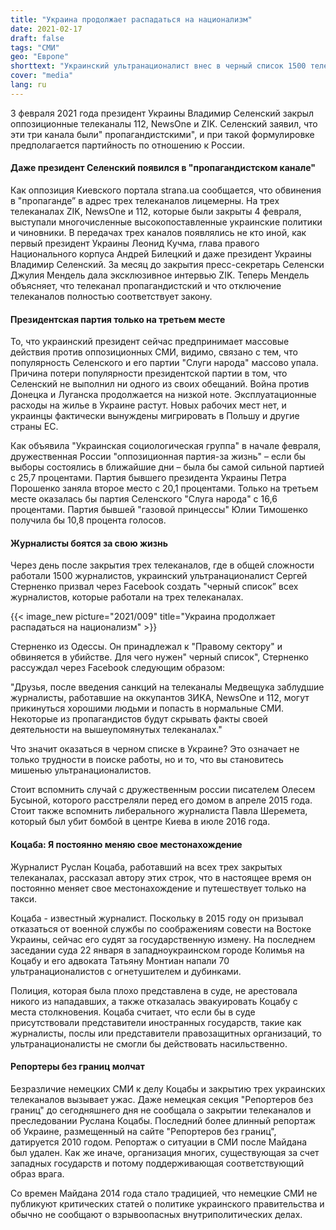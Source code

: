 ```yaml
---
title: "Украина продолжает распадаться на национализм"
date: 2021-02-17
draft: false
tags: "СМИ"
geo: "Европе"
shorttext: "Украинский ультранационалист внес в черный список 1500 тележурналистов, чьи каналы закрыл Зеленский."
cover: "media"
lang: ru
---
```


3 февраля 2021 года президент Украины Владимир Селенский закрыл оппозиционные телеканалы 112, NewsOne и ZIK. Селенский заявил, что эти три канала были" пропагандистскими", и при такой формулировке предполагается партийность по отношению к России.

#### Даже президент Селенский появился в "пропагандистском канале"

Как оппозиция Киевского портала strana.ua сообщается, что обвинения в "пропаганде” в адрес трех телеканалов лицемерны. На трех телеканалах ZIK, NewsOne и 112, которые были закрыты 4 февраля, выступали многочисленные высокопоставленные украинские политики и чиновники.  В передачах трех каналов появлялись не кто иной, как первый президент Украины Леонид Кучма, глава правого Национального корпуса Андрей Билецкий и даже президент Украины Владимир Селенский. За месяц до закрытия пресс-секретарь Селенски Джулия Мендель дала эксклюзивное интервью ZIK. Теперь Мендель объясняет, что телеканал пропагандистский и что отключение телеканалов полностью соответствует закону.

#### Президентская партия только на третьем месте

То, что украинский президент сейчас предпринимает массовые действия против оппозиционных СМИ, видимо, связано с тем, что популярность Селенского и его партии "Слуги народа" массово упала. Причина потери популярности президентской партии в том, что Селенский не выполнил ни одного из своих обещаний. Война против Донецка и Луганска продолжается на низкой ноте. Эксплуатационные расходы на жилье в Украине растут. Новых рабочих мест нет, и украинцы фактически вынуждены мигрировать в Польшу и другие страны ЕС.

Как объявила "Украинская социологическая группа" в начале февраля, дружественная России "оппозиционная партия-за жизнь" – если бы выборы состоялись в ближайшие дни – была бы самой сильной партией с 25,7 процентами. Партия бывшего президента Украины Петра Порошенко заняла второе место с 20,1 процентами. Только на третьем месте оказалась бы партия Селенского "Слуга народа" с 16,6 процентами. Партия бывшей "газовой принцессы" Юлии Тимошенко получила бы 10,8 процента голосов.

#### Журналисты боятся за свою жизнь

Через день после закрытия трех телеканалов, где в общей сложности работали 1500 журналистов, украинский ультранационалист Сергей Стерненко призвал через Facebook создать "черный список” всех журналистов, которые работали на трех телеканалах.

{{< image_new picture="2021/009" title="Украина продолжает распадаться на национализм" >}}

Стерненко из Одессы. Он принадлежал к "Правому сектору" и обвиняется в убийстве. Для чего нужен" черный список", Стерненко рассуждал через Facebook следующим образом:

"Друзья, после введения санкций на телеканалы Медвещука заблудшие журналисты, работавшие на оккупантов ЗИКА, NewsOne и 112, могут прикинуться хорошими людьми и попасть в нормальные СМИ. Некоторые из пропагандистов будут скрывать факты своей деятельности на вышеупомянутых телеканалах."

Что значит оказаться в черном списке в Украине? Это означает не только трудности в поиске работы, но и то, что вы становитесь мишенью ультранационалистов.

Стоит вспомнить случай с дружественным россии писателем Олесем Бусыной, которого расстреляли перед его домом в апреле 2015 года. Стоит также вспомнить либерального журналиста Павла Шеремета, который был убит бомбой в центре Киева в июле 2016 года.

#### Коцаба: Я постоянно меняю свое местонахождение

Журналист Руслан Коцаба, работавший на всех трех закрытых телеканалах, рассказал автору этих строк, что в настоящее время он постоянно меняет свое местонахождение и путешествует только на такси.

Коцаба - известный журналист. Поскольку в 2015 году он призывал отказаться от военной службы по соображениям совести на Востоке Украины, сейчас его судят за государственную измену. На последнем заседании суда 22 января в западноукраинском городе Колимья на Коцабу и его адвоката Татьяну Монтиан напали 70 ультранационалистов с огнетушителем и дубинками.

Полиция, которая была плохо представлена в суде, не арестовала никого из нападавших, а также отказалась эвакуировать Коцабу с места столкновения. Коцаба считает, что если бы в суде присутствовали представители иностранных государств, такие как журналисты, послы или представители правозащитных организаций, то ультранационалисты не смогли бы действовать насильственно.

#### Репортеры без границ молчат

Безразличие немецких СМИ к делу Коцабы и закрытию трех украинских телеканалов вызывает ужас. Даже немецкая секция "Репортеров без границ" до сегодняшнего дня не сообщала о закрытии телеканалов и преследовании Руслана Коцабы. Последний более длинный репортаж об Украине, размещенный на сайте "Репортеров без границ", датируется 2010 годом. Репортаж о ситуации в СМИ после Майдана был удален. Как же иначе, организация многих, существующая за счет западных государств и потому поддерживающая соответствующий образ врага.

Со времен Майдана 2014 года стало традицией, что немецкие СМИ не публикуют критических статей о политике украинского правительства и обычно не сообщают о взрывоопасных внутриполитических делах.
